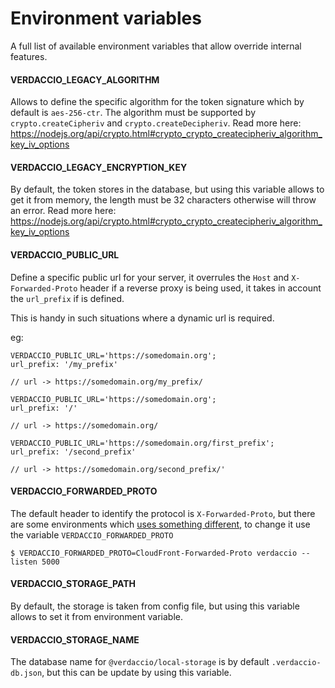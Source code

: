 # Environment variables

A full list of available environment variables that allow override
internal features.

#### VERDACCIO_LEGACY_ALGORITHM

Allows to define the specific algorithm for the token signature which by default is `aes-256-ctr`. The algorithm must be supported by `crypto.createCipheriv` and `crypto.createDecipheriv`.
Read more here: https://nodejs.org/api/crypto.html#crypto_crypto_createcipheriv_algorithm_key_iv_options

#### VERDACCIO_LEGACY_ENCRYPTION_KEY

By default, the token stores in the database, but using this variable allows to get it from memory, the length must be 32 characters otherwise will throw an error.
Read more here: https://nodejs.org/api/crypto.html#crypto_crypto_createcipheriv_algorithm_key_iv_options

#### VERDACCIO_PUBLIC_URL

Define a specific public url for your server, it overrules the `Host` and `X-Forwarded-Proto` header if a reverse proxy is being used, it takes in account the `url_prefix` if is defined.

This is handy in such situations where a dynamic url is required.

eg:

```
VERDACCIO_PUBLIC_URL='https://somedomain.org';
url_prefix: '/my_prefix'

// url -> https://somedomain.org/my_prefix/

VERDACCIO_PUBLIC_URL='https://somedomain.org';
url_prefix: '/'

// url -> https://somedomain.org/

VERDACCIO_PUBLIC_URL='https://somedomain.org/first_prefix';
url_prefix: '/second_prefix'

// url -> https://somedomain.org/second_prefix/'
```

#### VERDACCIO_FORWARDED_PROTO

The default header to identify the protocol is `X-Forwarded-Proto`, but there are some environments which [uses something different](https://github.com/verdaccio/verdaccio/issues/990), to change it use the variable `VERDACCIO_FORWARDED_PROTO`

```
$ VERDACCIO_FORWARDED_PROTO=CloudFront-Forwarded-Proto verdaccio --listen 5000
```

#### VERDACCIO_STORAGE_PATH

By default, the storage is taken from config file, but using this variable allows to set it from environment variable.

#### VERDACCIO_STORAGE_NAME

The database name for `@verdaccio/local-storage` is by default `.verdaccio-db.json`, but this can be update by using this variable.
